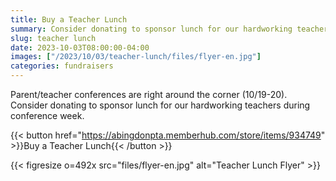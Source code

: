 ```yaml
--- 
title: Buy a Teacher Lunch
summary: Consider donating to sponsor lunch for our hardworking teachers during conference week.
slug: teacher lunch
date: 2023-10-03T08:00:00-04:00
images: ["/2023/10/03/teacher-lunch/files/flyer-en.jpg"]
categories: fundraisers
---
```


Parent/teacher conferences are right around the corner (10/19-20). Consider donating to sponsor lunch for our hardworking teachers during conference week.

{{< button href="https://abingdonpta.memberhub.com/store/items/934749" >}}Buy a Teacher Lunch{{< /button >}}

{{< figresize o=492x src="files/flyer-en.jpg" alt="Teacher Lunch Flyer" >}}